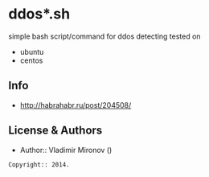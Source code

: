 ddos*.sh
============

simple bash script/command for ddos detecting
tested on 
* ubuntu
* centos

Info
------------
* http://habrahabr.ru/post/204508/

License & Authors
-----------------
- Author:: Vladimir Mironov ()

```text
Copyright:: 2014.

